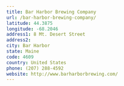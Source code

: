 ```yaml
---
title: Bar Harbor Brewing Company
url: /bar-harbor-brewing-company/
latitude: 44.3875
longitude: -68.2046
address1: 8 Mt. Desert Street
address2: 
city: Bar Harbor
state: Maine
code: 4609
country: United States
phone: (207) 288-4592
website: http://www.barharborbrewing.com/
---
```


